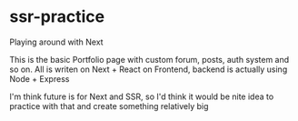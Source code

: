 # ssr-practice
Playing around with Next

This is the basic Portfolio page with custom forum, posts, auth system and so on.
All is writen on Next + React on Frontend, backend is actually using Node + Express

I'm think future is for Next and SSR, so I'd think it would be nite idea to practice with that and create something relatively big
